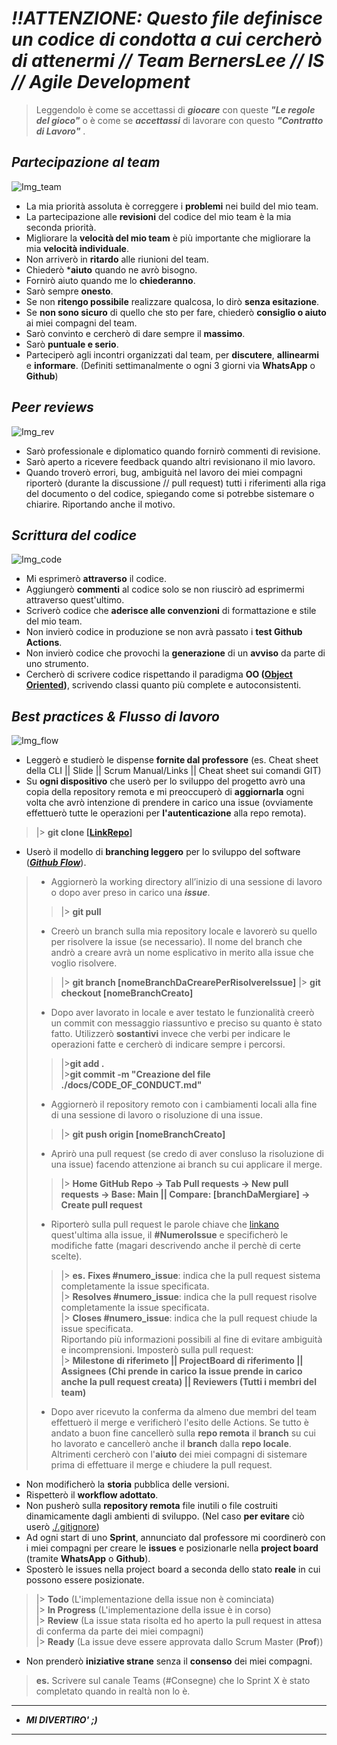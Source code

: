 # ***!!ATTENZIONE: Questo file definisce un codice di condotta a cui cercherò di attenermi // Team BernersLee // IS // Agile Development***
>Leggendolo è come se accettassi di ***giocare*** con queste ***"Le regole del gioco"*** o è come se ***accettassi*** di lavorare con questo ***"Contratto di Lavoro"*** .
## *Partecipazione al team*
![Img_team](img/team.jpg)
- La mia priorità assoluta è correggere i **problemi** nei build del mio team. 
- La partecipazione alle **revisioni** del codice del mio team è la mia seconda priorità. 
- Migliorare la **velocità del mio team** è più importante che migliorare la mia **velocità individuale**. 
- Non arriverò in **ritardo** alle riunioni del team. 
- Chiederò ***aiuto** quando ne avrò bisogno. 
- Fornirò aiuto quando me lo **chiederanno**. 
- Sarò sempre **onesto**. 
- Se non **ritengo possibile** realizzare qualcosa, lo dirò **senza esitazione**.
- Se **non sono sicuro** di quello che sto per fare, chiederò **consiglio o aiuto** ai miei compagni del team.
- Sarò convinto e cercherò di dare sempre il **massimo**.
- Sarò **puntuale e serio**. 
- Parteciperò agli incontri organizzati dal team, per **discutere**, **allinearmi** e **informare**. (Definiti settimanalmente o ogni 3 giorni via **WhatsApp** o **Github**) 
## *Peer reviews*
![Img_rev](img/recensione.jpg)
- Sarò professionale e diplomatico quando fornirò commenti di revisione. 
- Sarò aperto a ricevere feedback quando altri revisionano il mio lavoro. 
- Quando troverò errori, bug, ambiguità nel lavoro dei miei compagni riporterò (durante la discussione // pull request) tutti i riferimenti alla riga del documento o  del codice, spiegando come si potrebbe sistemare o chiarire. Riportando anche il motivo.
## *Scrittura del codice* 
![Img_code](img/code.jpg)
- Mi esprimerò **attraverso** il codice. 
- Aggiungerò **commenti** al codice solo se non riuscirò ad esprimermi attraverso quest'ultimo. 
- Scriverò codice che **aderisce alle convenzioni** di formattazione e stile del mio team. 
- Non invierò codice in produzione se non avrà passato i **test Github Actions**.
- Non invierò codice che provochi la **generazione** di un **avviso** da parte di uno strumento.
- Cercherò di scrivere codice rispettando il paradigma **OO ([Object Oriented](https://medium.com/geekculture/your-ultimate-guide-to-object-oriented-programming-conceptually-4e22d7cdb4f5))**, scrivendo classi quanto più complete e autoconsistenti.
## *Best practices & Flusso di lavoro*
![Img_flow](img/githubflow_new.png)
- Leggerò e studierò le dispense **fornite dal professore** (es. Cheat sheet della CLI || Slide || Scrum Manual/Links || Cheat sheet sui comandi GIT)
- Su **ogni dispositivo** che userò per lo sviluppo del progetto avrò una copia della repository remota e mi preoccuperò di **aggiornarla** ogni volta che avrò intenzione di prendere in carico una issue (ovviamente effettuerò tutte le operazioni per **l'autenticazione** alla repo remota).
>|> **git clone [[LinkRepo](https://github.com/softeng2223-inf-uniba/progetto2223-bernerslee.git)]**
- Userò il modello di **branching leggero** per lo sviluppo del software ([***Github Flow***](https://docs.github.com/en/get-started/quickstart/github-flow)).
>- Aggiornerò la working directory all’inizio di una sessione di lavoro o dopo aver preso in carico una ***issue***.
>>|> **git pull**
>- Creerò un branch sulla mia repository locale e lavorerò su quello per risolvere la issue (se necessario). Il nome del branch che andrò a creare avrà un nome esplicativo in merito alla issue che voglio risolvere.
>>|> **git branch [nomeBranchDaCrearePerRisolvereIssue]**
>>|> **git checkout [nomeBranchCreato]**
>- Dopo aver lavorato in locale e aver testato le funzionalità creerò un commit con messaggio riassuntivo e preciso su quanto è stato fatto. Utilizzerò **sostantivi** invece che verbi per indicare le operazioni fatte e cercherò di indicare sempre i percorsi. 
>>|>**git add .**<br>
>>|>**git commit -m "Creazione del file ./docs/CODE_OF_CONDUCT.md"**
>- Aggiornerò il repository remoto con i cambiamenti locali alla fine di
una sessione di lavoro o risoluzione di una issue.
>>|> **git push origin [nomeBranchCreato]**
>- Aprirò una pull request (se credo di aver consluso la risoluzione di una issue) facendo attenzione ai branch su cui applicare il merge.
>>|> **Home GitHub Repo -> Tab Pull requests -> New pull requests -> Base: Main || Compare: [branchDaMergiare] -> Create pull request**
>- Riporterò sulla pull request le parole chiave che [linkano](https://docs.github.com/en/issues/tracking-your-work-with-issues/linking-a-pull-request-to-an-issue) quest'ultima alla issue, il **#NumeroIssue** e specificherò le modifiche fatte (magari descrivendo anche il perchè di certe scelte). 
>>|> **es.** **Fixes #numero_issue**: indica che la pull request sistema completamente la issue specificata.<br>
>>|> **Resolves #numero_issue**: indica che la pull request risolve completamente la issue specificata.<br>
>>|> **Closes #numero_issue**: indica che la pull request chiude la issue specificata.<br>
>Riportando più informazioni possibili al fine di evitare ambiguità e incomprensioni. Imposterò sulla pull request:<br>
>|> **Milestone di riferimeto || ProjectBoard di riferimento || Assignees (Chi prende in carico la issue prende in carico anche la pull request creata) || Reviewers (Tutti i membri del team)**
>- Dopo aver ricevuto la conferma da almeno due membri del team effettuerò il merge e verificherò l'esito delle Actions. Se tutto è andato a buon fine cancellerò sulla **repo remota** il **branch** su cui ho lavorato e cancellerò anche il **branch** dalla **repo locale**. Altrimenti cercherò con l'**aiuto** dei miei compagni di sistemare prima di effettuare il merge e chiudere la pull request.
- Non modificherò la **storia** pubblica delle versioni.
- Rispetterò il **workflow adottato**.
- Non pusherò sulla **repository remota** file inutili o file costruiti dinamicamente dagli ambienti di sviluppo. (Nel caso **per evitare** ciò userò [./.gitignore](https://www.freecodecamp.org/italian/news/cosa-e-gitignore-e-come-aggiungerlo-al-tuo-repo/))
- Ad ogni start di uno **Sprint**, annunciato dal professore mi coordinerò con i miei compagni per creare le **issues** e posizionarle nella **project board** (tramite **WhatsApp** o **Github**). 
- Sposterò le issues nella project board a seconda dello stato **reale** in cui possono essere posizionate.
> |> **Todo** (L'implementazione della issue non è cominciata)<br>
> |> **In Progress** (L'implementazione della issue è in corso)<br>
> |> **Review** (La issue stata risolta ed ho aperto la pull request in attesa di conferma da parte dei miei compagni)<br>
> |> **Ready** (La issue deve essere approvata dallo Scrum Master (**Prof**))
- Non prenderò **iniziative strane** senza il **consenso** dei miei compagni.
> **es.** Scrivere sul canale Teams (#Consegne) che lo Sprint X è stato completato quando in realtà non lo è.
---
 -   ***MI DIVERTIRO' ;)***
---